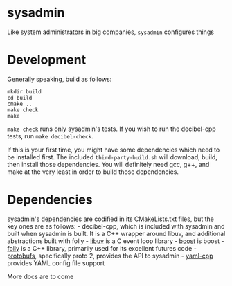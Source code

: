 sysadmin
========

Like system administrators in big companies, `sysadmin` configures things

Development
===========

Generally speaking, build as follows:

```
mkdir build
cd build
cmake ..
make check
make
```

`make check` runs only sysadmin's tests. If you wish to run the decibel-cpp tests, run
`make decibel-check`.

If this is your first time, you might have some dependencies which need to be installed
first. The included `third-party-build.sh` will download, build, then install those
dependencies. You will definitely need gcc, g++, and make at the very least in order
to build those dependencies.

Dependencies
============

sysadmin's dependencies are codified in its CMakeLists.txt files, but the key ones are
as follows:
    - decibel-cpp, which is included with sysadmin and built when sysadmin is built. It
      is a C++ wrapper around libuv, and additional abstractions built with folly
    - [libuv](https://github.com/libuv/libuv) is a C event loop library
    - [boost](http://www.boost.org/) is boost
    - [folly](https://github.com/facebook/folly) is a C++ library, primarily used for
      its excellent futures code
    - [protobufs](https://developers.google.com/protocol-buffers/), specifically proto 2,
      provides the API to sysadmin
    - [yaml-cpp](https://github.com/jbeder/yaml-cpp) provides YAML config file support

More docs are to come
